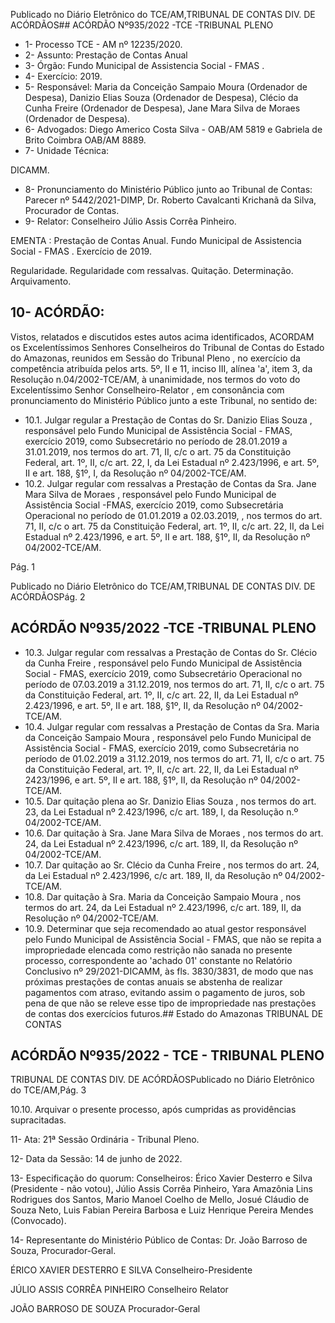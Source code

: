 Publicado  no  Diário  Eletrônico do TCE/AM,TRIBUNAL DE CONTAS DIV. DE ACÓRDÃOS## ACÓRDÃO Nº935/2022 -TCE -TRIBUNAL PLENO

- 1- Processo TCE - AM nº 12235/2020.
- 2- Assunto: Prestação de Contas Anual
- 3- Órgão: Fundo Municipal de Assistencia Social - FMAS .
- 4- Exercício: 2019.
- 5- Responsável: Maria da Conceição Sampaio Moura (Ordenador de Despesa), Danizio Elias Souza  (Ordenador  de  Despesa),  Clécio  da  Cunha  Freire  (Ordenador  de Despesa), Jane Mara Silva de Moraes (Ordenador de Despesa).
- 6- Advogados: Diego Americo Costa Silva - OAB/AM 5819 e Gabriela de Brito Coimbra OAB/AM 8889.
- 7- Unidade Técnica:

DICAMM.

- 8- Pronunciamento  do Ministério  Público  junto  ao  Tribunal  de  Contas: Parecer  nº 5442/2021-DIMP, Dr. Roberto Cavalcanti Krichanã da Silva, Procurador de Contas.
- 9- Relator: Conselheiro Júlio Assis Corrêa Pinheiro.

EMENTA : Prestação de Contas Anual. Fundo Municipal de Assistencia Social - FMAS . Exercício de 2019.

Regularidade. Regularidade com ressalvas. Quitação. Determinação. Arquivamento.

## 10-  ACÓRDÃO:

Vistos, relatados e discutidos estes autos acima identificados, ACORDAM os Excelentíssimos Senhores Conselheiros do Tribunal de Contas do Estado do Amazonas, reunidos em Sessão do Tribunal Pleno , no exercício da competência atribuída pelos arts. 5º, II e 11, inciso III, alínea 'a', item 3, da Resolução n.04/2002-TCE/AM, à unanimidade, nos termos do voto do Excelentíssimo Senhor Conselheiro-Relator , em consonância com pronunciamento do Ministério Público junto a este Tribunal, no sentido de:

- 10.1. Julgar regular a  Prestação de Contas do Sr.  Danizio Elias Souza , responsável  pelo  Fundo  Municipal  de  Assistência  Social  -  FMAS, exercício  2019,  como  Subsecretário  no  período  de  28.01.2019  a 31.01.2019, nos  termos  do  art.  71,  II,  c/c  o  art.  75  da  Constituição Federal, art. 1º, II, c/c art. 22, I, da Lei Estadual nº 2.423/1996, e art. 5º, II e art. 188, §1º, I, da Resolução nº 04/2002-TCE/AM.
- 10.2. Julgar regular com ressalvas a  Prestação de Contas da Sra. Jane Mara Silva de Moraes , responsável pelo Fundo Municipal de Assistência Social -FMAS,  exercício  2019,  como  Subsecretária Operacional no período de 01.01.2019 a 02.03.2019, , nos termos do art. 71, II, c/c o art. 75 da Constituição Federal, art. 1º, II, c/c art. 22, II, da  Lei  Estadual  nº  2.423/1996,  e  art.  5º,  II  e  art.  188,  §1º,  II,  da Resolução nº 04/2002-TCE/AM.

Pág. 1

Publicado  no  Diário  Eletrônico do TCE/AM,TRIBUNAL DE CONTAS DIV. DE ACÓRDÃOSPág. 2

## ACÓRDÃO Nº935/2022 -TCE -TRIBUNAL PLENO

- 10.3. Julgar regular com ressalvas a Prestação de Contas do Sr. Clécio da  Cunha  Freire , responsável pelo  Fundo  Municipal  de  Assistência Social  -  FMAS,  exercício  2019,  como  Subsecretário  Operacional  no período de 07.03.2019 a 31.12.2019, nos termos do art. 71, II, c/c o art.  75  da  Constituição  Federal,  art.  1º,  II,  c/c  art.  22,  II,  da  Lei Estadual nº 2.423/1996, e art. 5º, II e art. 188, §1º, II, da Resolução nº 04/2002-TCE/AM.
- 10.4. Julgar regular com ressalvas a Prestação de Contas da Sra. Maria da  Conceição  Sampaio  Moura , responsável pelo  Fundo  Municipal de Assistência Social - FMAS, exercício 2019, como Subsecretária no período de 01.02.2019 a 31.12.2019, nos termos do art. 71, II, c/c o art.  75  da  Constituição  Federal,  art.  1º,  II,  c/c  art.  22,  II,  da  Lei Estadual nº 2423/1996, e art. 5º, II e art. 188, §1º, II, da Resolução nº 04/2002-TCE/AM.
- 10.5. Dar quitação plena ao Sr. Danizio Elias Souza ,  nos termos do art. 23,  da  Lei  Estadual  nº  2.423/1996,  c/c  art.  189,  I,  da  Resolução  n.º 04/2002-TCE/AM.
- 10.6. Dar quitação à Sra. Jane Mara Silva de Moraes , nos termos do art. 24,  da  Lei  Estadual  nº  2.423/1996,  c/c  art.  189,  II,  da  Resolução  nº 04/2002-TCE/AM.
- 10.7. Dar quitação ao Sr. Clécio da Cunha Freire , nos termos do art. 24, da  Lei  Estadual  nº  2.423/1996,  c/c  art.  189,  II,  da  Resolução  nº 04/2002-TCE/AM.
- 10.8. Dar  quitação à Sra.  Maria  da  Conceição  Sampaio  Moura , nos termos do art. 24, da Lei Estadual nº 2.423/1996, c/c art. 189, II, da Resolução nº 04/2002-TCE/AM.
- 10.9. Determinar que seja recomendado ao atual gestor responsável pelo Fundo Municipal de Assistência Social - FMAS, que não se repita a impropriedade  elencada  como  restrição  não  sanada  no  presente processo,  correspondente  ao  'achado  01'  constante  no  Relatório Conclusivo nº 29/2021-DICAMM, às fls. 3830/3831, de modo que nas próximas  prestações  de  contas  anuais  se  abstenha  de  realizar pagamentos com atraso, evitando assim o pagamento de juros, sob pena de que não se releve esse tipo de impropriedade nas prestações de contas dos exercícios futuros.## Estado do Amazonas TRIBUNAL DE CONTAS

## ACÓRDÃO Nº935/2022 - TCE - TRIBUNAL PLENO

TRIBUNAL DE CONTAS DIV. DE ACÓRDÃOSPublicado  no  Diário  Eletrônico do TCE/AM,Pág. 3

10.10. Arquivar o presente  processo,  após  cumpridas  as  providências supracitadas.

11-  Ata: 21ª Sessão Ordinária - Tribunal Pleno.

12-  Data da Sessão: 14 de junho de 2022.

13-  Especificação do quorum: Conselheiros: Érico Xavier Desterro e Silva (Presidente - não votou),  Júlio  Assis  Corrêa  Pinheiro,  Yara  Amazônia  Lins  Rodrigues  dos  Santos, Mario  Manoel  Coelho  de  Mello,  Josué  Cláudio  de  Souza  Neto,  Luis  Fabian  Pereira Barbosa e Luiz Henrique Pereira Mendes (Convocado).

14-  Representante  do  Ministério  Público  de  Contas: Dr.  João  Barroso  de  Souza, Procurador-Geral.

ÉRICO XAVIER DESTERRO E SILVA Conselheiro-Presidente

JÚLIO ASSIS CORRÊA PINHEIRO Conselheiro Relator

JOÃO BARROSO DE SOUZA Procurador-Geral